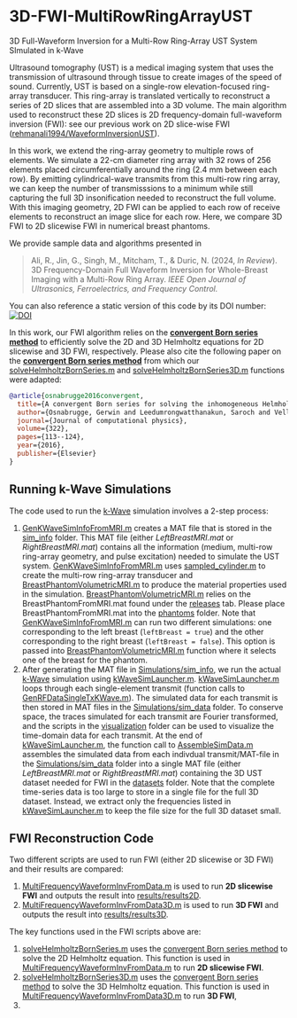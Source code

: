 # 3D-FWI-MultiRowRingArrayUST
3D Full-Waveform Inversion for a Multi-Row Ring-Array UST System SImulated in k-Wave

Ultrasound tomography (UST) is a medical imaging system that uses the transmission of ultrasound through tissue to create images of the speed of sound.  Currently, UST is based on a single-row elevation-focused ring-array transducer.  This ring-array is translated vertically to reconstruct a series of 2D slices that are assembled into a 3D volume.  The main algorithm used to reconstruct these 2D slices is 2D frequency-domain full-waveform inversion (FWI): see our previous work on 2D slice-wise FWI ([rehmanali1994/WaveformInversionUST](https://github.com/rehmanali1994/WaveformInversionUST)).  

In this work, we extend the ring-array geometry to multiple rows of elements.  We simulate a 22-cm diameter ring array with 32 rows of 256 elements placed circumferentially around the ring (2.4 mm between each row).  By emitting cylindrical-wave transmits from this multi-row ring array, we can keep the number of transmisssions to a minimum while still capturing the full 3D insonification needed to reconstruct the full volume.  With this imaging geometry, 2D FWI can be applied to each row of receive elements to reconstruct an image slice for each row.  Here, we compare 3D FWI to 2D slicewise FWI in numerical breast phantoms.  

We provide sample data and algorithms presented in

> Ali, R., Jin, G., Singh, M., Mitcham, T., & Duric, N. (2024, _In Review_). 3D Frequency-Domain Full Waveform Inversion for Whole-Breast Imaging with a Multi-Row Ring Array. _IEEE Open Journal of Ultrasonics, Ferroelectrics, and Frequency Control._

You can also reference a static version of this code by its DOI number:
[![DOI](https://zenodo.org/badge/871745761.svg)](https://doi.org/10.5281/zenodo.13924218)

In this work, our FWI algorithm relies on the [**convergent Born series method**](https://github.com/IvoVellekoop/wavesim) to efficiently solve the 2D and 3D Helmholtz equations for 2D slicewise and 3D FWI, respectively.  Please also cite the following paper on the [**convergent Born series method**](https://github.com/IvoVellekoop/wavesim) from which our [solveHelmholtzBornSeries.m](https://github.com/rehmanali1994/3D-FWI-MultiRowRingArrayUST/blob/main/solvers4FWI/solveHelmholtzBornSeries.m) and [solveHelmholtzBornSeries3D.m](https://github.com/rehmanali1994/3D-FWI-MultiRowRingArrayUST/blob/main/solvers4FWI/solveHelmholtzBornSeries3D.m) functions were adapted:
```BibTeX
@article{osnabrugge2016convergent,
  title={A convergent Born series for solving the inhomogeneous Helmholtz equation in arbitrarily large media},
  author={Osnabrugge, Gerwin and Leedumrongwatthanakun, Saroch and Vellekoop, Ivo M},
  journal={Journal of computational physics},
  volume={322},
  pages={113--124},
  year={2016},
  publisher={Elsevier}
}
```

## Running k-Wave Simulations

The code used to run the [k-Wave](http://www.k-wave.org/) simulation involves a 2-step process:

1) [GenKWaveSimInfoFromMRI.m](https://github.com/rehmanali1994/3D-FWI-MultiRowRingArrayUST/blob/main/GenKWaveSimInfoFromMRI.m) creates a MAT file that is stored in the [sim_info](https://github.com/rehmanali1994/3D-FWI-MultiRowRingArrayUST/tree/main/sim_info) folder. This MAT file (either _LeftBreastMRI.mat_ or _RightBreastMRI.mat_) contains all the information (medium, multi-row ring-array geometry, and pulse excitation) needed to simulate the UST system. [GenKWaveSimInfoFromMRI.m](https://github.com/rehmanali1994/3D-FWI-MultiRowRingArrayUST/blob/main/GenKWaveSimInfoFromMRI.m) uses [sampled_cylinder.m](https://github.com/rehmanali1994/3D-FWI-MultiRowRingArrayUST/blob/main/phantoms/sampled_cylinder.m) to create the multi-row ring-array transducer and [BreastPhantomVolumetricMRI.m](https://github.com/rehmanali1994/3D-FWI-MultiRowRingArrayUST/blob/main/phantoms/BreastPhantomVolumetricMRI.m) to produce the material properties used in the simulation. [BreastPhantomVolumetricMRI.m](https://github.com/rehmanali1994/3D-FWI-MultiRowRingArrayUST/blob/main/phantoms/BreastPhantomVolumetricMRI.m) relies on the BreastPhantomFromMRI.mat found under the [releases](https://github.com/rehmanali1994/3D-FWI-MultiRowRingArrayUST/releases) tab.  Please place BreastPhantomFromMRI.mat into the [phantoms](https://github.com/rehmanali1994/3D-FWI-MultiRowRingArrayUST/tree/main/phantoms) folder.  Note that [GenKWaveSimInfoFromMRI.m](https://github.com/rehmanali1994/3D-FWI-MultiRowRingArrayUST/blob/main/GenKWaveSimInfoFromMRI.m) can run two different simulations: one corresponding to the left breast (`leftBreast = true`) and the other corresponding to the right breast (`leftBreast = false`).  This option is passed into [BreastPhantomVolumetricMRI.m](https://github.com/rehmanali1994/3D-FWI-MultiRowRingArrayUST/blob/main/phantoms/BreastPhantomVolumetricMRI.m) function where it selects one of the breast for the phantom.
2) After generating the MAT file in [Simulations/sim_info](https://github.com/rehmanali1994/FrequencyDifferencing/tree/main/Simulations/sim_info), we run the actual [k-Wave](http://www.k-wave.org/) simulation using [kWaveSimLauncher.m](https://github.com/rehmanali1994/3D-FWI-MultiRowRingArrayUST/blob/main/kWaveSimLauncher.m).  [kWaveSimLauncher.m](https://github.com/rehmanali1994/3D-FWI-MultiRowRingArrayUST/blob/main/kWaveSimLauncher.m) loops through each single-element transmit (function calls to [GenRFDataSingleTxKWave.m](https://github.com/rehmanali1994/FrequencyDifferencing/blob/main/Simulations/GenRFDataSingleTxKWave.m)). 
 The simulated data for each transmit is then stored in MAT files in the [Simulations/sim_data](https://github.com/rehmanali1994/3D-FWI-MultiRowRingArrayUST/tree/main/sim_data) folder.  To conserve space, the traces simulated for each transmit are Fourier transformed, and the scripts in the [visualization](https://github.com/rehmanali1994/3D-FWI-MultiRowRingArrayUST/tree/main/visualization) folder can be used to visualize the time-domain data for each transmit.  At the end of [kWaveSimLauncher.m](https://github.com/rehmanali1994/3D-FWI-MultiRowRingArrayUST/blob/main/kWaveSimLauncher.m), the function call to 
[AssembleSimData.m](https://github.com/rehmanali1994/3D-FWI-MultiRowRingArrayUST/blob/main/AssembleSimData.m) assembles the simulated data from each indivdual transmit/MAT-file in the [Simulations/sim_data](https://github.com/rehmanali1994/3D-FWI-MultiRowRingArrayUST/tree/main/sim_data) folder into a single MAT file (either _LeftBreastMRI.mat_ or _RightBreastMRI.mat_) containing the 3D UST dataset needed for FWI in the [datasets](https://github.com/rehmanali1994/3D-FWI-MultiRowRingArrayUST/tree/main/datasets) folder.  Note that the complete time-series data is too large to store in a single file for the full 3D dataset.  Instead, we extract only the frequencies listed in [kWaveSimLauncher.m](https://github.com/rehmanali1994/3D-FWI-MultiRowRingArrayUST/blob/main/kWaveSimLauncher.m) to keep the file size for the full 3D dataset small. 

## FWI Reconstruction Code

Two different scripts are used to run FWI (either 2D slicewise or 3D FWI) and their results are compared:
1) [MultiFrequencyWaveformInvFromData.m](https://github.com/rehmanali1994/3D-FWI-MultiRowRingArrayUST/blob/main/MultiFrequencyWaveformInvFromData.m) is used to run **2D slicewise FWI** and outputs the result into [results/results2D](https://github.com/rehmanali1994/3D-FWI-MultiRowRingArrayUST/tree/main/results/results2D).
2) [MultiFrequencyWaveformInvFromData3D.m](https://github.com/rehmanali1994/3D-FWI-MultiRowRingArrayUST/blob/main/MultiFrequencyWaveformInvFromData3D.m) is used to run **3D FWI** and outputs the result into [results/results3D](https://github.com/rehmanali1994/3D-FWI-MultiRowRingArrayUST/tree/main/results/results3D).

The key functions used in the FWI scripts above are: 
1) [solveHelmholtzBornSeries.m](https://github.com/rehmanali1994/3D-FWI-MultiRowRingArrayUST/blob/main/solvers4FWI/solveHelmholtzBornSeries.m) uses the [convergent Born series method](https://github.com/IvoVellekoop/wavesim) to solve the 2D Helmholtz equation. This function is used in [MultiFrequencyWaveformInvFromData.m](https://github.com/rehmanali1994/3D-FWI-MultiRowRingArrayUST/blob/main/MultiFrequencyWaveformInvFromData.m) to run **2D slicewise FWI**.
2) [solveHelmholtzBornSeries3D.m](https://github.com/rehmanali1994/3D-FWI-MultiRowRingArrayUST/blob/main/solvers4FWI/solveHelmholtzBornSeries3D.m) uses the [convergent Born series method](https://github.com/IvoVellekoop/wavesim) to solve the 3D Helmholtz equation. This function is used in [MultiFrequencyWaveformInvFromData3D.m](https://github.com/rehmanali1994/3D-FWI-MultiRowRingArrayUST/blob/main/MultiFrequencyWaveformInvFromData3D.m) to run **3D FWI**,
3) 



